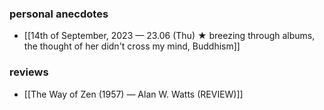 ### personal anecdotes
- [[14th of September, 2023 — 23.06 (Thu) ★ breezing through albums, the thought of her didn't cross my mind, Buddhism]]
### reviews
- [[The Way of Zen (1957) — Alan W. Watts (REVIEW)]]